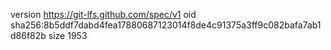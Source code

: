 version https://git-lfs.github.com/spec/v1
oid sha256:8b5ddf7dabd4fea17880687123014f8de4c91375a3ff9c082bafa7ab1d86f82b
size 1953
